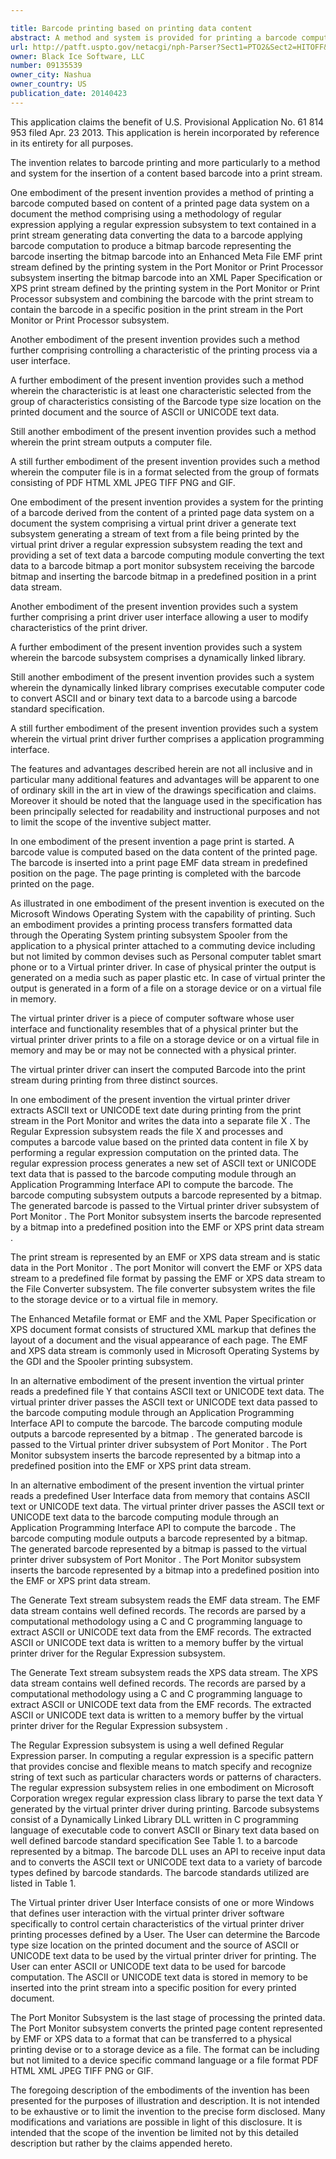 ```yaml
---

title: Barcode printing based on printing data content
abstract: A method and system is provided for printing a barcode computed based on content of a printed page data system on a document, the method comprising: using a methodology of regular expression; applying a regular expression subsystem to text contained in a print stream generating data; converting the data to a barcode applying barcode computation, to produce a bitmap barcode representing the barcode; inserting the bitmap barcode into an Enhanced Meta File (EMF) print stream defined by the printing system in the Port Monitor or Print Processor subsystem; inserting the bitmap barcode into an XML Paper Specification (or XPS) print stream defined by the printing system in the Port Monitor or Print Processor subsystem; and combining the barcode with the print stream to contain the barcode in a specific position in the print stream in the Port Monitor or Print Processor subsystem.
url: http://patft.uspto.gov/netacgi/nph-Parser?Sect1=PTO2&Sect2=HITOFF&p=1&u=%2Fnetahtml%2FPTO%2Fsearch-adv.htm&r=1&f=G&l=50&d=PALL&S1=09135539&OS=09135539&RS=09135539
owner: Black Ice Software, LLC
number: 09135539
owner_city: Nashua
owner_country: US
publication_date: 20140423
---
```

This application claims the benefit of U.S. Provisional Application No. 61 814 953 filed Apr. 23 2013. This application is herein incorporated by reference in its entirety for all purposes.

The invention relates to barcode printing and more particularly to a method and system for the insertion of a content based barcode into a print stream.

One embodiment of the present invention provides a method of printing a barcode computed based on content of a printed page data system on a document the method comprising using a methodology of regular expression applying a regular expression subsystem to text contained in a print stream generating data converting the data to a barcode applying barcode computation to produce a bitmap barcode representing the barcode inserting the bitmap barcode into an Enhanced Meta File EMF print stream defined by the printing system in the Port Monitor or Print Processor subsystem inserting the bitmap barcode into an XML Paper Specification or XPS print stream defined by the printing system in the Port Monitor or Print Processor subsystem and combining the barcode with the print stream to contain the barcode in a specific position in the print stream in the Port Monitor or Print Processor subsystem.

Another embodiment of the present invention provides such a method further comprising controlling a characteristic of the printing process via a user interface.

A further embodiment of the present invention provides such a method wherein the characteristic is at least one characteristic selected from the group of characteristics consisting of the Barcode type size location on the printed document and the source of ASCII or UNICODE text data.

Still another embodiment of the present invention provides such a method wherein the print stream outputs a computer file.

A still further embodiment of the present invention provides such a method wherein the computer file is in a format selected from the group of formats consisting of PDF HTML XML JPEG TIFF PNG and GIF.

One embodiment of the present invention provides a system for the printing of a barcode derived from the content of a printed page data system on a document the system comprising a virtual print driver a generate text subsystem generating a stream of text from a file being printed by the virtual print driver a regular expression subsystem reading the text and providing a set of text data a barcode computing module converting the text data to a barcode bitmap a port monitor subsystem receiving the barcode bitmap and inserting the barcode bitmap in a predefined position in a print data stream.

Another embodiment of the present invention provides such a system further comprising a print driver user interface allowing a user to modify characteristics of the print driver.

A further embodiment of the present invention provides such a system wherein the barcode subsystem comprises a dynamically linked library.

Still another embodiment of the present invention provides such a system wherein the dynamically linked library comprises executable computer code to convert ASCII and or binary text data to a barcode using a barcode standard specification.

A still further embodiment of the present invention provides such a system wherein the virtual print driver further comprises a application programming interface.

The features and advantages described herein are not all inclusive and in particular many additional features and advantages will be apparent to one of ordinary skill in the art in view of the drawings specification and claims. Moreover it should be noted that the language used in the specification has been principally selected for readability and instructional purposes and not to limit the scope of the inventive subject matter.

In one embodiment of the present invention a page print is started. A barcode value is computed based on the data content of the printed page. The barcode is inserted into a print page EMF data stream in predefined position on the page. The page printing is completed with the barcode printed on the page.

As illustrated in one embodiment of the present invention is executed on the Microsoft Windows Operating System with the capability of printing. Such an embodiment provides a printing process transfers formatted data through the Operating System printing subsystem Spooler from the application to a physical printer attached to a commuting device including but not limited by common devises such as Personal computer tablet smart phone or to a Virtual printer driver. In case of physical printer the output is generated on a media such as paper plastic etc. In case of virtual printer the output is generated in a form of a file on a storage device or on a virtual file in memory.

The virtual printer driver is a piece of computer software whose user interface and functionality resembles that of a physical printer but the virtual printer driver prints to a file on a storage device or on a virtual file in memory and may be or may not be connected with a physical printer.

The virtual printer driver can insert the computed Barcode into the print stream during printing from three distinct sources.

In one embodiment of the present invention the virtual printer driver extracts ASCII text or UNICODE text date during printing from the print stream in the Port Monitor and writes the data into a separate file X . The Regular Expression subsystem reads the file X and processes and computes a barcode value based on the printed data content in file X by performing a regular expression computation on the printed data. The regular expression process generates a new set of ASCII text or UNICODE text data that is passed to the barcode computing module through an Application Programming Interface API to compute the barcode. The barcode computing subsystem outputs a barcode represented by a bitmap. The generated barcode is passed to the Virtual printer driver subsystem of Port Monitor . The Port Monitor subsystem inserts the barcode represented by a bitmap into a predefined position into the EMF or XPS print data stream .

The print stream is represented by an EMF or XPS data stream and is static data in the Port Monitor . The port Monitor will convert the EMF or XPS data stream to a predefined file format by passing the EMF or XPS data stream to the File Converter subsystem. The file converter subsystem writes the file to the storage device or to a virtual file in memory.

The Enhanced Metafile format or EMF and the XML Paper Specification or XPS document format consists of structured XML markup that defines the layout of a document and the visual appearance of each page. The EMF and XPS data stream is commonly used in Microsoft Operating Systems by the GDI and the Spooler printing subsystem.

In an alternative embodiment of the present invention the virtual printer reads a predefined file Y that contains ASCII text or UNICODE text data. The virtual printer driver passes the ASCII text or UNICODE text data passed to the barcode computing module through an Application Programming Interface API to compute the barcode. The barcode computing module outputs a barcode represented by a bitmap . The generated barcode is passed to the Virtual printer driver subsystem of Port Monitor . The Port Monitor subsystem inserts the barcode represented by a bitmap into a predefined position into the EMF or XPS print data stream.

In an alternative embodiment of the present invention the virtual printer reads a predefined User Interface data from memory that contains ASCII text or UNICODE text data. The virtual printer driver passes the ASCII text or UNICODE text data to the barcode computing module through an Application Programming Interface API to compute the barcode . The barcode computing module outputs a barcode represented by a bitmap. The generated barcode represented by a bitmap is passed to the virtual printer driver subsystem of Port Monitor . The Port Monitor subsystem inserts the barcode represented by a bitmap into a predefined position into the EMF or XPS print data stream.

The Generate Text stream subsystem reads the EMF data stream. The EMF data stream contains well defined records. The records are parsed by a computational methodology using a C and C programming language to extract ASCII or UNICODE text data from the EMF records. The extracted ASCII or UNICODE text data is written to a memory buffer by the virtual printer driver for the Regular Expression subsystem.

The Generate Text stream subsystem reads the XPS data stream. The XPS data stream contains well defined records. The records are parsed by a computational methodology using a C and C programming language to extract ASCII or UNICODE text data from the EMF records. The extracted ASCII or UNICODE text data is written to a memory buffer by the virtual printer driver for the Regular Expression subsystem .

The Regular Expression subsystem is using a well defined Regular Expression parser. In computing a regular expression is a specific pattern that provides concise and flexible means to match specify and recognize string of text such as particular characters words or patterns of characters. The regular expression subsystem relies in one embodiment on Microsoft Corporation wregex regular expression class library to parse the text data Y generated by the virtual printer driver during printing. Barcode subsystems consist of a Dynamically Linked Library DLL written in C programming language of executable code to convert ASCII or Binary text data based on well defined barcode standard specification See Table 1. to a barcode represented by a bitmap. The barcode DLL uses an API to receive input data and to converts the ASCII text or UNICODE text data to a variety of barcode types defined by barcode standards. The barcode standards utilized are listed in Table 1.

The Virtual printer driver User Interface consists of one or more Windows that defines user interaction with the virtual printer driver software specifically to control certain characteristics of the virtual printer driver printing processes defined by a User. The User can determine the Barcode type size location on the printed document and the source of ASCII or UNICODE text data to be used by the virtual printer driver for printing. The User can enter ASCII or UNICODE text data to be used for barcode computation. The ASCII or UNICODE text data is stored in memory to be inserted into the print stream into a specific position for every printed document.

The Port Monitor Subsystem is the last stage of processing the printed data. The Port Monitor subsystem converts the printed page content represented by EMF or XPS data to a format that can be transferred to a physical printing devise or to a storage device as a file. The format can be including but not limited to a device specific command language or a file format PDF HTML XML JPEG TIFF PNG or GIF.

The foregoing description of the embodiments of the invention has been presented for the purposes of illustration and description. It is not intended to be exhaustive or to limit the invention to the precise form disclosed. Many modifications and variations are possible in light of this disclosure. It is intended that the scope of the invention be limited not by this detailed description but rather by the claims appended hereto.

